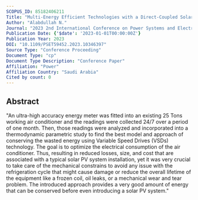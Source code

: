 ```yaml
---
SCOPUS_ID: 85182406211
Title: "Multi-Energy Efficient Technologies with a Direct-Coupled Solar PV Exposed DC Bus for a HVAC Equipment"
Author: "Alabdullah N."
Journal: "2023 2nd International Conference on Power Systems and Electrical Technology, PSET 2023"
Publication Date: {'$date': '2023-01-01T00:00:00Z'}
Publication Year: 2023
DOI: "10.1109/PSET59452.2023.10346397"
Source Type: "Conference Proceeding"
Document Type: "cp"
Document Type Description: "Conference Paper"
Affiliation: "Power"
Affiliation Country: "Saudi Arabia"
Cited by count: 0
---
```


## Abstract
"An ultra-high accuracy energy meter was fitted into an existing 25 Tons working air conditioner and the readings were collected 24/7 over a period of one month. Then, those readings were analyzed and incorporated into a thermodynamic parametric study to find the best model and approach of conserving the wasted energy using Variable Speed Drives (VSDs) technology. The goal is to optimize the electrical consumption of the air conditioner. Thus, resulting in reduced losses, size, and cost that are associated with a typical solar PV system installation, yet it was very crucial to take care of the mechanical constrains to avoid any issue with the refrigeration cycle that might cause damage or reduce the overall lifetime of the equipment like a frozen coil, oil leaks, or a mechanical wear and tear problem. The introduced approach provides a very good amount of energy that can be conserved before even introducing a solar PV system."
